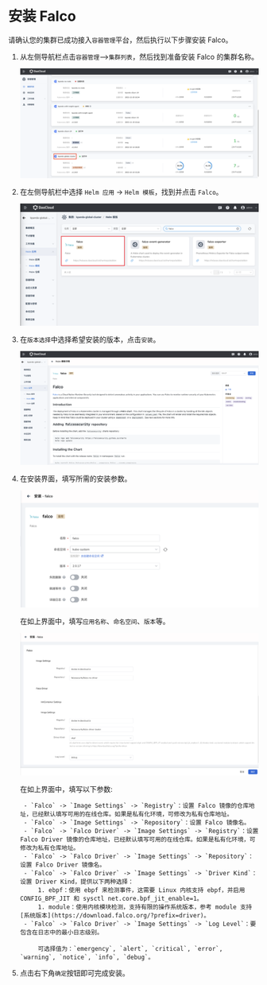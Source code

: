 # 安装 Falco

请确认您的集群已成功接入`容器管理`平台，然后执行以下步骤安装 Falco。

1. 从左侧导航栏点击`容器管理`—>`集群列表`，然后找到准备安装 Falco 的集群名称。

    ![falco_cluster](./images/falco_cluster.png)

1. 在左侧导航栏中选择 `Helm 应用` -> `Helm 模板`，找到并点击 `Falco`。

    ![falco_helm-1](./images/falco-install-1.png)

1. 在`版本选择`中选择希望安装的版本，点击`安装`。

    ![falco-helm-2](./images/falco-install-2.png)

1. 在安装界面，填写所需的安装参数。

    ![falco_helm-3](./images/falco-install-3.png)

    在如上界面中，填写`应用名称`、`命名空间`、`版本`等。

    ![falco_helm-4](./images/falco-install-4.png)

    在如上界面中，填写以下参数:

        - `Falco` -> `Image Settings` -> `Registry`：设置 Falco 镜像的仓库地址，已经默认填写可用的在线仓库。如果是私有化环境，可修改为私有仓库地址。
        - `Falco` -> `Image Settings` -> `Repository`：设置 Falco 镜像名。
        - `Falco` -> `Falco Driver` -> `Image Settings` -> `Registry`：设置 Falco Driver 镜像的仓库地址，已经默认填写可用的在线仓库。如果是私有化环境，可修改为私有仓库地址。
        - `Falco` -> `Falco Driver` -> `Image Settings` -> `Repository`：设置 Falco Driver 镜像名。
        - `Falco` -> `Falco Driver` -> `Image Settings` -> `Driver Kind`：设置 Driver Kind，提供以下两种选择：
            1. ebpf：使用 ebpf 来检测事件，这需要 Linux 内核支持 ebpf，并启用 CONFIG_BPF_JIT 和 sysctl net.core.bpf_jit_enable=1。
            1. module：使用内核模块检测，支持有限的操作系统版本，参考 module 支持[系统版本](https://download.falco.org/?prefix=driver)。
        - `Falco` -> `Falco Driver` -> `Image Settings` -> `Log Level`：要包含在日志中的最小日志级别。

            可选择值为：`emergency`, `alert`, `critical`, `error`, `warning`, `notice`, `info`, `debug`。

1. 点击右下角`确定`按钮即可完成安装。
